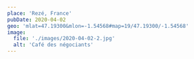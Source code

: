 ```yaml
---
place: 'Rezé, France'
pubDate: 2020-04-02
geo: 'mlat=47.19300&mlon=-1.54568#map=19/47.19300/-1.54568'
image:
  file: './images/2020-04-02-2.jpg'
  alt: 'Café des négociants'
---
```

